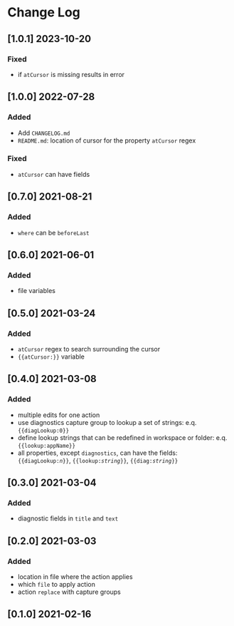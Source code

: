 # Change Log

## [1.0.1] 2023-10-20
### Fixed
- if `atCursor` is missing results in error

## [1.0.0] 2022-07-28
### Added
- Add `CHANGELOG.md`
- `README.md`: location of cursor for the property `atCursor` regex
### Fixed
- `atCursor` can have fields

## [0.7.0] 2021-08-21
### Added
- `where` can be `beforeLast`

## [0.6.0] 2021-06-01
### Added
- file variables

## [0.5.0] 2021-03-24
### Added
- `atCursor` regex to search surrounding the cursor
- `{{atCursor:}}` variable

## [0.4.0] 2021-03-08
### Added
- multiple edits for one action
- use diagnostics capture group to lookup a set of strings: e.q. `{{diagLookup:0}}`
- define lookup strings that can be redefined in workspace or folder: e.q. `{{lookup:appName}}`
- all properties, except `diagnostics`, can have the fields: <code>{{diagLookup:<em>n</em>}}</code>, <code>{{lookup:<em>string</em>}}</code>, <code>{{diag:<em>string</em>}}</code>

## [0.3.0] 2021-03-04
### Added
- diagnostic fields in `title` and `text`

## [0.2.0] 2021-03-03
### Added
- location in file where the action applies
- which `file` to apply action
- action `replace` with capture groups

## [0.1.0] 2021-02-16
